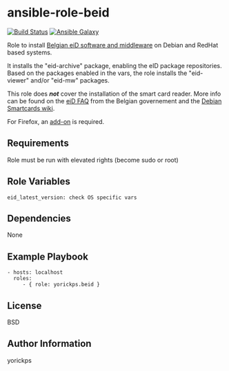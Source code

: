 ansible-role-beid
=========

[![Build Status](https://travis-ci.org/yorickps/ansible-role-beid.svg?branch=master)](https://travis-ci.org/yorickps/ansible-role-beid)
[![Ansible Galaxy](https://img.shields.io/badge/ansible--galaxy-beid-blue.svg?style=flat)](https://galaxy.ansible.com/yorickps/beid)

Role to install [Belgian eiD software and middleware](https://eid.belgium.be/en/how-install-eid-software) on Debian and RedHat based systems.

It installs the "eid-archive" package, enabling the eID package repositories. Based on the packages enabled in the vars, the role installs the "eid-viewer" and/or "eid-mw" packages.

This role does ***not*** cover the installation of the smart card reader. More info can be found on the
[eiD FAQ](http://test.eid.belgium.be/faq/faq_nl.htm) from the Belgian governement and the [Debian Smartcards wiki](https://wiki.debian.org/Smartcards).

For Firefox, an [add-on](https://addons.mozilla.org/en-US/firefox/addon/belgium-eid/) is required.

Requirements
------------

Role must be run with elevated rights (become sudo or root)

Role Variables
--------------


```
eid_latest_version: check OS specific vars
```

Dependencies
------------

None

Example Playbook
----------------

    - hosts: localhost
      roles:
         - { role: yorickps.beid }


License
-------

BSD

Author Information
------------------

yorickps
